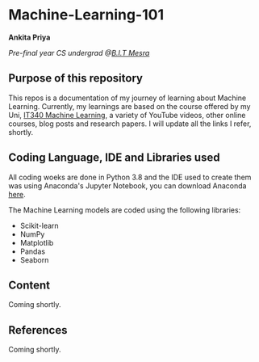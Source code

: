 # Machine-Learning-101

**Ankita Priya**

*Pre-final year CS undergrad @[B.I.T Mesra](https://www.bitmesra.ac.in/)*

## Purpose of this repository 

This repos is a documentation of my journey of learning about Machine Learning. Currently, my learnings are based on the course offered by my Uni, [IT340 Machine Learning](https://www.notion.so/ankitapriya/Course-Syllabus-208a3ef25acc486184ad6deff5a84e5d), a variety of YouTube videos, other online courses, blog posts and research papers. I will update all the links I refer, shortly. 

## Coding Language, IDE and Libraries used 

All coding woeks are done in Python 3.8 and the IDE used to create them was using Anaconda's Jupyter Notebook, you can download Anaconda [here](https://www.anaconda.com/products/individual). 

The Machine Learning models are coded using the following libraries:
- Scikit-learn
- NumPy
- Matplotlib 
- Pandas
- Seaborn

## Content 

Coming shortly.

## References 

Coming shortly.





